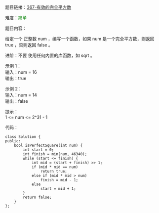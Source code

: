 题目链接：[367-有效的完全平方数](https://leetcode-cn.com/problems/valid-perfect-square/)

难度：<font color="Green">简单</font>

题目内容：

给定一个 正整数 num ，编写一个函数，如果 num 是一个完全平方数，则返回 true ，否则返回 false 。

进阶：不要 使用任何内置的库函数，如  sqrt 。

示例 1：<br>
输入：num = 16<br>
输出：true

示例 2：<br>
输入：num = 14<br>
输出：false

提示：<br>
1 <= num <= 2^31 - 1


代码：
```
class Solution {
public:
    bool isPerfectSquare(int num) {
        int start = 0;
        int finish = min(num, 46340);
        while (start <= finish) {
            int mid = (start + finish) >> 1;
            if (mid * mid == num)
                return true;
            else if (mid * mid > num)
                finish = mid - 1;
            else
                start = mid + 1;
        }
        return false;
    }
};
```